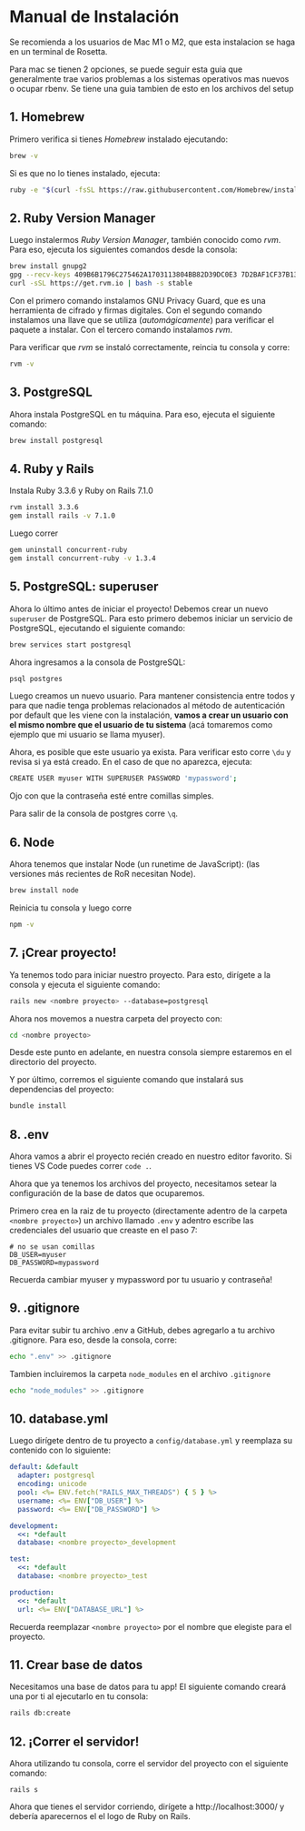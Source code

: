 # Manual de Instalación
Se recomienda a los usuarios de Mac M1 o M2, que esta instalacion se haga en un terminal de Rosetta.

Para mac se tienen 2 opciones, se puede seguir esta guia que generalmente trae varios problemas a los sistemas operativos mas nuevos o ocupar rbenv. Se tiene una guia tambien de esto en los archivos del setup
## 1. Homebrew

Primero verifica si tienes _Homebrew_ instalado ejecutando:

```bash
brew -v
```

Si es que no lo tienes instalado, ejecuta:

```bash
ruby -e "$(curl -fsSL https://raw.githubusercontent.com/Homebrew/install/master/install)"
```

## 2. Ruby Version Manager

Luego instalermos _Ruby Version Manager_, también conocido como _rvm_. Para eso, ejecuta los siguientes comandos desde la consola:

```bash
brew install gnupg2
gpg --recv-keys 409B6B1796C275462A1703113804BB82D39DC0E3 7D2BAF1CF37B13E2069D6956105BD0E739499BDB
curl -sSL https://get.rvm.io | bash -s stable
```

Con el primero comando instalamos GNU Privacy Guard, que es una herramienta de cifrado y firmas digitales. Con el segundo comando instalamos una llave que se utiliza (_automágicamente_) para verificar el paquete a instalar. Con el tercero comando instalamos _rvm_.

Para verificar que _rvm_ se instaló correctamente, reincia tu consola y corre:
```bash
rvm -v
```

## 3. PostgreSQL

Ahora instala PostgreSQL en tu máquina. Para eso, ejecuta el siguiente comando:

```bash
brew install postgresql
```

## 4. Ruby y Rails

Instala Ruby 3.3.6 y Ruby on Rails 7.1.0

```bash
rvm install 3.3.6
gem install rails -v 7.1.0
```

Luego correr 

```bash
gem uninstall concurrent-ruby
gem install concurrent-ruby -v 1.3.4
```

## 5. PostgreSQL: superuser

Ahora lo último antes de iniciar el proyecto! Debemos crear un nuevo `superuser` de PostgreSQL. Para esto primero debemos iniciar un servicio de PostgreSQL, ejecutando el siguiente comando:

```bash
brew services start postgresql
```

Ahora ingresamos a la consola de PostgreSQL:

```bash
psql postgres
```

Luego creamos un nuevo usuario. Para mantener consistencia entre todos y para que nadie tenga problemas relacionados al método de autenticación por default que les viene con la instalación, **vamos a crear un usuario con el mismo nombre que el usuario de tu sistema** (acá tomaremos como ejemplo que mi usuario se llama myuser).

Ahora, es posible que este usuario ya exista. Para verificar esto corre `\du` y revisa si ya está creado. En el caso de que no aparezca, ejecuta:

```bash
CREATE USER myuser WITH SUPERUSER PASSWORD 'mypassword';
```

Ojo con que la contraseña esté entre comillas simples.

Para salir de la consola de postgres corre `\q`.

## 6. Node

Ahora tenemos que instalar Node (un runetime de JavaScript): (las versiones más recientes de RoR necesitan Node).

```bash
brew install node
```

Reinicia tu consola y luego corre

```bash
npm -v
```

## 7. ¡Crear proyecto!

Ya tenemos todo para iniciar nuestro proyecto. Para esto, dirígete a la consola y ejecuta el siguiente comando:

```bash
rails new <nombre proyecto> --database=postgresql
```

Ahora nos movemos a nuestra carpeta del proyecto con:

```bash
cd <nombre proyecto>
```

Desde este punto en adelante, en nuestra consola siempre estaremos en el directorio del proyecto.

Y por último, corremos el siguiente comando que instalará sus dependencias del proyecto:

```bash
bundle install
```

## 8. .env

Ahora vamos a abrir el proyecto recién creado en nuestro editor favorito. Si tienes VS Code puedes correr `code .`.

Ahora que ya tenemos los archivos del proyecto, necesitamos setear la configuración de la base de datos que ocuparemos. 

Primero crea en la raiz de tu proyecto (directamente adentro de la carpeta `<nombre proyecto>`) un archivo llamado `.env`  y adentro escribe las credenciales del usuario que creaste en el paso 7:

```env
# no se usan comillas
DB_USER=myuser
DB_PASSWORD=mypassword
```
Recuerda cambiar myuser y mypassword por tu usuario y contraseña!

## 9. .gitignore

Para evitar subir tu archivo .env a GitHub, debes agregarlo a tu archivo .gitignore. Para eso, desde la consola, corre:

```bash
echo ".env" >> .gitignore
```
Tambien incluiremos la carpeta `node_modules` en el archivo `.gitignore`

```bash
echo "node_modules" >> .gitignore
```

## 10. database.yml

Luego dirígete dentro de tu proyecto a `config/database.yml` y reemplaza su contenido con lo siguiente:

```yaml
default: &default
  adapter: postgresql
  encoding: unicode
  pool: <%= ENV.fetch("RAILS_MAX_THREADS") { 5 } %>
  username: <%= ENV["DB_USER"] %>
  password: <%= ENV["DB_PASSWORD"] %>

development:
  <<: *default
  database: <nombre proyecto>_development

test:
  <<: *default
  database: <nombre proyecto>_test

production:
  <<: *default
  url: <%= ENV["DATABASE_URL"] %>
```

Recuerda reemplazar `<nombre proyecto>` por el nombre que elegiste para el proyecto.

## 11. Crear base de datos

Necesitamos una base de datos para tu app! El siguiente comando creará una por ti al ejecutarlo en tu consola:

```bash
rails db:create
```

## 12. ¡Correr el servidor!

Ahora utilizando tu consola, corre el servidor del proyecto con el siguiente comando:

```
rails s
```

Ahora que tienes el servidor corriendo, dirígete a http://localhost:3000/ y debería aparecernos el el logo de Ruby on Rails.
